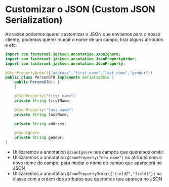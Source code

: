 # Customizar o JSON (Custom JSON Serialization)

As vezes podemos querer customizar o JSON que enviamos para o nosso cliente, podemos querer mudar o nome de um campo, tirar alguns atributos e etc.

```java
import com.fasterxml.jackson.annotation.JsonIgnore;
import com.fasterxml.jackson.annotation.JsonPropertyOrder;
import com.fasterxml.jackson.annotation.JsonProperty;

@JsonPropertyOrder({"address","first_name","last_name","gender"})
public class PersonDTO implements Serializable {
    public PersonDTO() {
    }

    @JsonProperty("first_name")
    private String firstName;

    @JsonProperty("last_name")
    private String lastName;

    private String address;

    @JsonIgnore
    private String gender;
}
```

- Utilizaremos a annotation `@JsonIgnore` nos campos que queremos omitir.
- Utilizaremos a annotation `@JsonProperty("new_name")` no atributo com o novo nome do campo, para mudar o nome do campo que aparecerá no JSON
- Utilizaremos a annotation `@JsonPropertyOrder({"field2","field1"})` na classe com a ordem dos atributos que queremos que apareça no JSON
